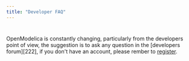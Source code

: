 ```yaml
---
title: "Developer FAQ"
---
```

# 

OpenModelica is constantly changing, particularly from the developers point of view, the suggestion is to ask any question in the [developers forum][222], if you don't have an account, please rember to [register][261].

 [261]: index.php/component/user/?task=register